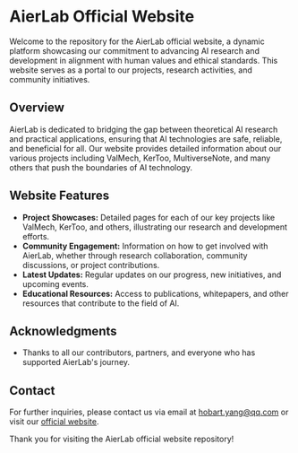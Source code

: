 # AierLab Official Website

Welcome to the repository for the AierLab official website, a dynamic platform showcasing our commitment to advancing AI research and development in alignment with human values and ethical standards. This website serves as a portal to our projects, research activities, and community initiatives.

## Overview

AierLab is dedicated to bridging the gap between theoretical AI research and practical applications, ensuring that AI technologies are safe, reliable, and beneficial for all. Our website provides detailed information about our various projects including ValMech, KerToo, MultiverseNote, and many others that push the boundaries of AI technology.

## Website Features

- **Project Showcases:** Detailed pages for each of our key projects like ValMech, KerToo, and others, illustrating our research and development efforts.
- **Community Engagement:** Information on how to get involved with AierLab, whether through research collaboration, community discussions, or project contributions.
- **Latest Updates:** Regular updates on our progress, new initiatives, and upcoming events.
- **Educational Resources:** Access to publications, whitepapers, and other resources that contribute to the field of AI.

## Acknowledgments

- Thanks to all our contributors, partners, and everyone who has supported AierLab's journey.

## Contact

For further inquiries, please contact us via email at [hobart.yang@qq.com](mailto:hobart.yang@qq.com) or visit our [official website](http://aierlab.tech).

Thank you for visiting the AierLab official website repository!
